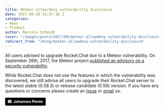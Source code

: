 ```yaml
---
title: Meteor allow/deny vulnerability disclosure
date: 2017-09-28 15:37:18 Z
categories:
- News
- Product
author: Marcelo Schmidt
cover: "/images/posts/2017/09/meteor-allowdeny-vulnerability-disclosure/cover-meteor.jpg"
redirect_from: "/blog/meteor-allowdeny-vulnerability-disclosure"
---
```


All users advised to upgrade Rocket.Chat due to a Meteor vulnerability. On September 26th, 2017, the Meteor project <a href="https://blog.meteor.com/meteor-allow-deny-vulnerability-disclosure-baf398f47b25" target="_blank">published an advisory on a security vulnerability</a>.

While Rocket.Chat does not use the features in which the vulnerability was discovered, we still advise all users to upgrade their Rocket.Chat server to the latest stable (0.58.3) or release candidate (0.59) version. If you have any questions or concerns please create an <a href="https://github.com/RocketChat/Rocket.Chat/issues" target="_blank">issue</a> or <a href="mailto:security@rocket.chat">email</a> us.

<a style="background-color:black;color:white;text-decoration:none;padding:4px 6px;font-family:-apple-system, BlinkMacSystemFont, &quot;San Francisco&quot;, &quot;Helvetica Neue&quot;, Helvetica, Ubuntu, Roboto, Noto, &quot;Segoe UI&quot;, Arial, sans-serif;font-size:12px;font-weight:bold;line-height:1.2;display:inline-block;border-radius:3px;" href="https://unsplash.com/@jplenio?utm_medium=referral&amp;utm_campaign=photographer-credit&amp;utm_content=creditBadge" target="_blank" rel="noopener noreferrer" title="Download free do whatever you want high-resolution photos from Johannes Plenio"><span style="display:inline-block;padding:2px 3px;"><svg xmlns="http://www.w3.org/2000/svg" style="height:12px;width:auto;position:relative;vertical-align:middle;top:-1px;fill:white;" viewBox="0 0 32 32"><title>unsplash-logo</title><path d="M20.8 18.1c0 2.7-2.2 4.8-4.8 4.8s-4.8-2.1-4.8-4.8c0-2.7 2.2-4.8 4.8-4.8 2.7.1 4.8 2.2 4.8 4.8zm11.2-7.4v14.9c0 2.3-1.9 4.3-4.3 4.3h-23.4c-2.4 0-4.3-1.9-4.3-4.3v-15c0-2.3 1.9-4.3 4.3-4.3h3.7l.8-2.3c.4-1.1 1.7-2 2.9-2h8.6c1.2 0 2.5.9 2.9 2l.8 2.4h3.7c2.4 0 4.3 1.9 4.3 4.3zm-8.6 7.5c0-4.1-3.3-7.5-7.5-7.5-4.1 0-7.5 3.4-7.5 7.5s3.3 7.5 7.5 7.5c4.2-.1 7.5-3.4 7.5-7.5z"></path></svg></span><span style="display:inline-block;padding:2px 3px;">Johannes Plenio</span></a>
